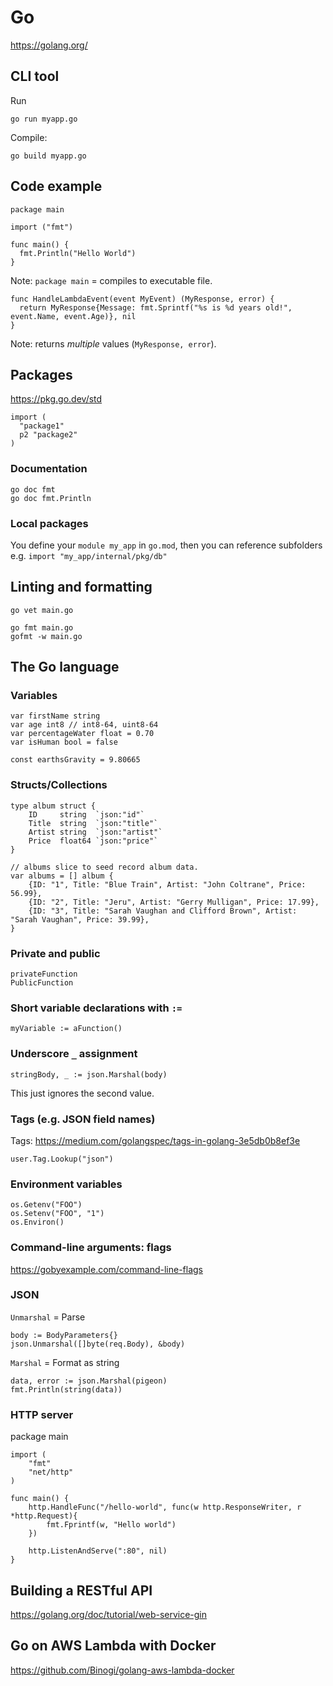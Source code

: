 # Go

https://golang.org/


## CLI tool

Run

    go run myapp.go

Compile:

    go build myapp.go


## Code example

	package main
	
	import ("fmt")
	
	func main() {
	  fmt.Println("Hello World")
	}

Note: `package main` = compiles to executable file.

	func HandleLambdaEvent(event MyEvent) (MyResponse, error) {
	  return MyResponse{Message: fmt.Sprintf("%s is %d years old!", event.Name, event.Age)}, nil
	}

Note: returns _multiple_ values (`MyResponse, error`).


## Packages

https://pkg.go.dev/std

	import (
	  "package1"
	  p2 "package2"
	)

### Documentation

	go doc fmt
	go doc fmt.Println

### Local packages

You define your `module my_app` in `go.mod`, then you can reference subfolders e.g. `import "my_app/internal/pkg/db"`


## Linting and formatting

	go vet main.go

	go fmt main.go
	gofmt -w main.go


## The Go language

### Variables

	var firstName string
	var age int8 // int8-64, uint8-64
	var percentageWater float = 0.70
	var isHuman bool = false

	const earthsGravity = 9.80665

### Structs/Collections

	type album struct {
	    ID     string  `json:"id"`
	    Title  string  `json:"title"`
	    Artist string  `json:"artist"`
	    Price  float64 `json:"price"`
	}

	// albums slice to seed record album data.
	var albums = [] album {
	    {ID: "1", Title: "Blue Train", Artist: "John Coltrane", Price: 56.99},
	    {ID: "2", Title: "Jeru", Artist: "Gerry Mulligan", Price: 17.99},
	    {ID: "3", Title: "Sarah Vaughan and Clifford Brown", Artist: "Sarah Vaughan", Price: 39.99},
	}

### Private and public

	privateFunction
	PublicFunction

### Short variable declarations with `:=`

	myVariable := aFunction()

### Underscore `_` assignment

	stringBody, _ := json.Marshal(body)

This just ignores the second value.

### Tags (e.g. JSON field names)

Tags: https://medium.com/golangspec/tags-in-golang-3e5db0b8ef3e

	user.Tag.Lookup("json")

### Environment variables

	os.Getenv("FOO")
	os.Setenv("FOO", "1")
	os.Environ()

### Command-line arguments: flags

https://gobyexample.com/command-line-flags

### JSON

`Unmarshal` = Parse

	body := BodyParameters{}
	json.Unmarshal([]byte(req.Body), &body)

`Marshal` = Format as string

	data, error := json.Marshal(pigeon)
	fmt.Println(string(data))

### HTTP server

package main

	import (
		"fmt"
		"net/http"
	)

	func main() {
	    http.HandleFunc("/hello-world", func(w http.ResponseWriter, r *http.Request){
	        fmt.Fprintf(w, "Hello world")
	    })

	    http.ListenAndServe(":80", nil)
	}


## Building a RESTful API

https://golang.org/doc/tutorial/web-service-gin


## Go on AWS Lambda with Docker

https://github.com/Binogi/golang-aws-lambda-docker
